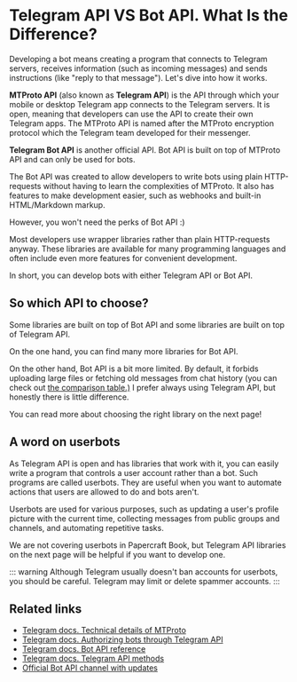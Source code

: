 # Telegram API VS Bot API. What Is the Difference?

Developing a bot means creating a program that connects to Telegram servers, receives information (such as
incoming messages) and sends instructions (like "reply to that message").
Let's dive into how it works.

**MTProto API** (also known as **Telegram API**) is the API through which your mobile or desktop Telegram app connects
to the Telegram servers. It is open, meaning that developers can use the API to create their own Telegram apps.
The MTProto API is named after the MTProto encryption protocol which the Telegram team developed for their messenger.

**Telegram Bot API** is another official API. Bot API is built on top of MTProto API and can only be used for bots.

The Bot API was created to allow developers to write bots using plain HTTP-requests without having to learn
the complexities of MTProto.
It also has features to make development easier, such as webhooks and built-in HTML/Markdown markup.

However, you won't need the perks of Bot API :)

Most developers use wrapper libraries rather than plain HTTP-requests anyway.
These libraries are available for many programming languages and often include
even more features for convenient development.

In short, you can develop bots with either Telegram API or Bot API.

## So which API to choose?

Some libraries are built on top of Bot API and some libraries are built on top of Telegram API. 

On the one hand, you can find many more libraries for Bot API.

On the other hand, Bot API is a bit more limited. 
By default, it forbids uploading large files or fetching old messages from chat history 
(you can check out [the comparison table.)](../appendix/api-comparison)
I prefer always using Telegram API, but honestly there is little difference.

You can read more about choosing the right library on the next page!

## A word on userbots

As Telegram API is open and has libraries that work with it, you can easily write a program that controls a user account
rather than a bot.
Such programs are called userbots. 
They are useful when you want to automate actions that users are allowed to do and bots aren't.

Userbots are used for various purposes, such as updating a user's profile picture with the current time,
collecting messages from public groups and channels, and automating repetitive tasks.

We are not covering userbots in Papercraft Book, 
but Telegram API libraries on the next page will be helpful if you want to develop one.

::: warning
Although Telegram usually doesn't ban accounts for userbots, you should be careful.
Telegram may limit or delete spammer accounts.
:::

## Related links

- [Telegram docs. Technical details of MTProto](https://core.telegram.org/mtproto)
- [Telegram docs. Authorizing bots through Telegram API](https://core.telegram.org/api/bots)
- [Telegram docs. Bot API reference](https://core.telegram.org/bots/api)
- [Telegram docs. Telegram API methods](https://core.telegram.org/methods)
- [Official Bot API channel with updates](https://t.me/BotNews)
